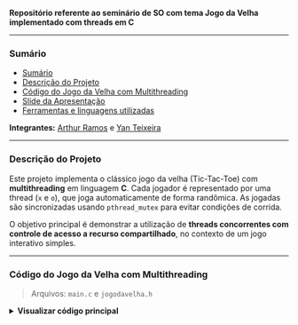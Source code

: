**Repositório referente ao seminário de SO com tema Jogo da Velha implementado com threads em C**

---

### Sumário

- [Sumário](#sumário)
- [Descrição do Projeto](#descrição-do-projeto)
- [Código do Jogo da Velha com Multithreading](#código-do-jogo-da-velha-com-multithreading)
- [Slide da Apresentação](#slide-da-apresentação)
- [Ferramentas e linguagens utilizadas](#ferramentas-e-linguagens-utilizadas)

**Integrantes:** [Arthur Ramos]([https://github.com/ArthurRamos26]) e [Yan Teixeira]([(https://github.com/Yan-Teixeira)])

---

### Descrição do Projeto

Este projeto implementa o clássico jogo da velha (Tic-Tac-Toe) com **multithreading** em linguagem **C**. Cada jogador é representado por uma thread (`x` e `o`), que joga automaticamente de forma randômica. As jogadas são sincronizadas usando `pthread_mutex` para evitar condições de corrida.

O objetivo principal é demonstrar a utilização de **threads concorrentes com controle de acesso a recurso compartilhado**, no contexto de um jogo interativo simples.

---

### Código do Jogo da Velha com Multithreading

> Arquivos: `main.c` e `jogodavelha.h`

<details>
<summary><strong>Visualizar código principal</strong></summary>

#### `main.c`

```c
#include "jogodavelha.h"
#include <time.h>
#include <pthread.h>
#include <unistd.h>
#include <stdio.h>
#include <stdlib.h>

typedef struct {
    GameBoard* board;
    char symbol;
} PlayerData;

pthread_mutex_t game_mutex = PTHREAD_MUTEX_INITIALIZER;
int current_turn = 0;
const char players[2] = {'x', 'o'};

void* player_behavior(void* arg) {
    PlayerData* data = (PlayerData*)arg;

    while (1) {
        pthread_mutex_lock(&game_mutex);

        if (game_ended(data->board)) {
            pthread_mutex_unlock(&game_mutex);
            break;
        }

        if (current_turn == (data->symbol == 'x' ? 0 : 1)) {
            int row, col;
            do {
                row = rand() % 3;
                col = rand() % 3;
            } while (!is_valid_move(data->board, row, col) && !game_ended(data->board));

            if (!game_ended(data->board)) {
                make_move(data->board, row, col, data->symbol);
                printf("\n%c plays at (%d,%d)\n", data->symbol, row, col);
                display_board(data->board);

                if (check_winner(data->board, data->symbol)) {
                    data->board->game_over = true;
                } else if (is_board_full(data->board)) {
                    data->board->game_over = true;
                }

                current_turn = !current_turn;
            }
        }

        pthread_mutex_unlock(&game_mutex);
        usleep(100000);
    }

    return NULL;
}

int main() {
    srand(time(NULL));

    GameBoard* board = create_board();
    PlayerData player1 = {board, 'x'};
    PlayerData player2 = {board, 'o'};

    pthread_t thread1, thread2;
    pthread_create(&thread1, NULL, player_behavior, &player1);
    pthread_create(&thread2, NULL, player_behavior, &player2);

    pthread_join(thread1, NULL);
    pthread_join(thread2, NULL);

    printf("\nFinal Board:\n");
    display_board(board);

    if (check_winner(board, 'x')) {
        printf("x WINS!\n");
    } else if (check_winner(board, 'o')) {
        printf("o WINS!\n");
    } else {
        printf("DRAW!\n");
    }

    free_board(board);
    return 0;
}
---
📎 [Slide da Apresentação (PDF)](https://github.com/ArthurRamos26/Arthur_Ramos_Yan_Teixeira_ws_OS_RR_2025/blob/main/Jogo%20da%20Velha%20.pdf)

